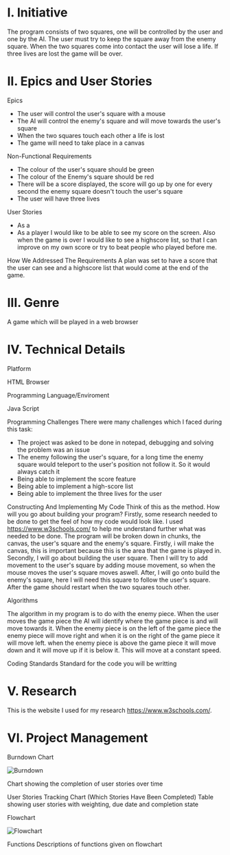 # I. Initiative
The program consists of two squares, one will be controlled by the user and one by the AI. The user must try to keep the square away from the enemy square. When the two squares come into contact the user will lose a life. If three lives are lost the game will be over. 

# II. Epics and User Stories

Epics 
- The user will control the user's square with a mouse
- The AI will control the enemy's square and will move towards the user's square
- When the two squares touch each other a life is lost 
- The game will need to take place in a canvas

Non-Functional Requirements
- The colour of the user's square should be green 
- The colour of the Enemy's square should be red 
- There will be a score displayed, the score will go up by one for every second the enemy square doesn't touch the user's square
- The user will have three lives

User Stories

- As a 
- As a player I would like to be able to see my score on the screen. Also when the game is over I would like to see a highscore list, so that I can improve on my own score or try to beat people who played before me.
 

How We Addressed The Requirements
A plan was set to have a score that the user can see and a highscore list that would come at the end of the game.  

# III. Genre

A game which will be played in a web browser 

# IV. Technical Details

Platform


HTML Browser

Programming Language/Enviroment


Java Script 

Programming Challenges
There were many challenges which I faced during this task:
- The project was asked to be done in notepad, debugging and solving the problem was an issue
- The enemy following the user's square, for a long time the enemy square would teleport to the user's position not follow it.
So it would always catch it
- Being able to implement the score feature
- Being able to implement a high-score list
- Being able to implement the three lives for the user

Constructing And Implementing My Code
Think of this as the method. How will you go about building your program?
Firstly, some research needed to be done to get the feel of how my code would look like. I used https://www.w3schools.com/ to help me understand further what was needed to be done. The program will be broken down in chunks, the canvas, the user's square and the enemy's square. Firstly, i will make the canvas, this is important because this is the area that the game is played in. Secondly, I will go about building the user square. Then I will try to add movement to the user's square by adding mouse movement, so when the mouse moves the user's square moves aswell. After, I will go onto build the enemy's square, here I will need this square to follow the user's square. After the game should restart when the two squares touch other. 

Algorithms

The algorithm in my program is to do with the enemy piece. When the user moves the game piece the AI will identify where the game piece is and will move towards it. When the enemy piece is on the left of the game piece the enemy piece will move right and when it is on the right of the game piece it will move left. when the enemy piece is above the game piece it will move down and it will move up if it is below it. This will move at a constant speed.

Coding Standards
Standard for the code you will be writting



# V. Research

This is the website I used for my research https://www.w3schools.com/. 
# VI. Project Management
Burndown Chart

![Burndown](https://i.imgur.com/V2JQ8T8.png)


Chart showing the completion of user stories over time

User Stories Tracking Chart (Which Stories Have Been Completed)
Table showing user stories with weighting, due date and completion state

Flowchart


![Flowchart](https://i.imgur.com/Dm1oKuB.png)



Functions
Descriptions of functions given on flowchart

